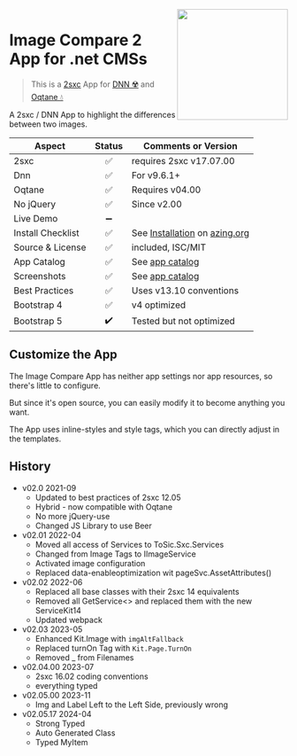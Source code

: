 <image src="app-icon.png" align="right" width="200px">

# Image Compare 2 App for .net CMSs

> This is a [2sxc](https://2sxc.org) App for [DNN ☢️](https://www.dnnsoftware.com/) and [Oqtane 💧](https://www.oqtane.org/)

A 2sxc / DNN App to highlight the differences between two images.

| Aspect              | Status | Comments or Version
| ------------------- | :----: | -------------------
| 2sxc                | ✅    | requires 2sxc v17.07.00
| Dnn                 | ✅    | For v9.6.1+
| Oqtane              | ✅    | Requires v04.00
| No jQuery           | ✅    | Since v2.00
| Live Demo           | ➖    | 
| Install Checklist   | ✅    | See [Installation](https://azing.org/2sxc/r/VipBSgUQ) on [azing.org](https://azing.org/2sxc)
| Source & License    | ✅    | included, ISC/MIT
| App Catalog         | ✅    | See [app catalog](https://2sxc.org/en/apps/app/compare-images-v2-using-beerslider-hybrid-for-dnn-and-oqtane)
| Screenshots         | ✅    | See [app catalog](https://2sxc.org/en/apps/app/compare-images-v2-using-beerslider-hybrid-for-dnn-and-oqtane)
| Best Practices      | ✅    | Uses v13.10 conventions
| Bootstrap 4         | ✅    | v4 optimized
| Bootstrap 5         | ✔️    | Tested but not optimized

## Customize the App

The Image Compare App has neither app settings nor app resources, so there's little to configure.

But since it's open source, you can easily modify it to become anything you want.

The App uses inline-styles and style tags, which you can directly adjust in the templates.

## History

* v02.0 2021-09
  * Updated to best practices of 2sxc 12.05
  * Hybrid - now compatible with Oqtane
  * No more jQuery-use
  * Changed JS Library to use Beer
* v02.01 2022-04
  * Moved all access of Services to ToSic.Sxc.Services
  * Changed from Image Tags to IImageService
  * Activated image configuration
  * Replaced data-enableoptimization wit pageSvc.AssetAttributes()
* v02.02 2022-06 
  * Replaced all base classes with their 2sxc 14 equivalents
  * Removed all GetService<> and replaced them with the new ServiceKit14
  * Updated webpack
* v02.03 2023-05
  * Enhanced Kit.Image with `imgAltFallback`
  * Replaced turnOn Tag with `Kit.Page.TurnOn`
  * Removed _ from Filenames
* v02.04.00 2023-07
  * 2sxc 16.02 coding conventions
  * everything typed
* v02.05.00 2023-11
  * Img and Label Left to the Left Side, previously wrong
* v02.05.17 2024-04
  * Strong Typed
  * Auto Generated Class
  * Typed MyItem
